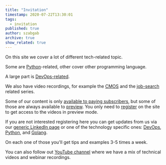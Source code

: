 ```yaml
---
title: "Invitation"
timestamp: 2020-07-22T13:30:01
tags:
  - invitation
published: true
author: szabgab
archive: true
show_related: true
---
```



On this site we cover a lot of different tech-related topic.

Some are [Python](/python)-related, other cover other programming language.

A large part is [DevOps-related](/devops-invitation).


We also have video recordings, for example the [CMOS](/cmos) and the [job-search](/job-search) related series.

Some of our content is only [available to paying subscribers](https://code-maven.com/archive?tag=pro), but some of those
are always available to [preview](https://code-maven.com/archive?tag=preview).
You only need to [register](/pm/register) on the site to get access to the videos in preview mode.

If you are not interested registering here you can get updates from us via our [generic LinkedIn page](/linkedin)
or one of the technology specific ones: [DevOps](https://linkedin.com/showcase/code-maven-devops/),
[Python](https://linkedin.com/showcase/code-maven-python/), and [Golang](https://linkedin.com/showcase/code-maven-golang/).

On each one of those you'll get tips and examples 3-5 times a week.

You can also follow out [YouTube channel](/youtube) where we have a mix of technical videos and webinar recordings.

